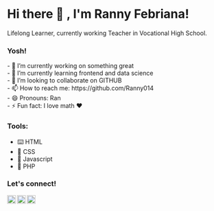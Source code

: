 # <summary><strong>Hi there :wave: , I'm Ranny Febriana!</strong></summary>
Lifelong Learner, currently working Teacher in Vocational High School.

### <summary><strong>Yosh!</strong></summary>
<p>
<!--     - :keyboard: I’m currently learning Data Analytics. </br>
    - :speech_balloon: Ask me about anything.</br>
    - :mailbox: How to reach me: <a href="mailto:youremail@gmail.com">Email me!</a>  </br>
    - :cloud: Pronouns: She/Her. </br>
    - :game_die: Drawing and writing are part of me. </br> -->
- 🔭 I’m currently working on something great <br/>
- 🌱 I’m currently learning frontend and data science <br/>
- 👯 I’m looking to collaborate on GITHUB <br/>
- 📫 How to reach me: https://github.com/Ranny014 <br/>
- 😄 Pronouns: Ran <br/>
- ⚡ Fun fact: I love math ❤ <br/>
<p>


### <summary><strong>Tools:</strong></summary>
  <ul>
    <li> ⌨️ HTML</li>
    <li> 🌳 CSS</li>
    <li> 🐛 Javascript</li>
    <li> 🎲 PHP</li>
  </ul> 
 
### <summary><strong>Let's connect!</strong></summary>
<a href="https://www.linkedin.com/in/ranny-febriana-076321117/">
  <img align="left" alt="Goo's Twitter" width="20px" src="https://simpleicons.now.sh/linkedin/495f7e" />
</a>
<a hreF="https://www.instagram.com/ranny_f02/">
  <img align="left" alt="Goo's Instagram" width="20px" src="https://simpleicons.now.sh/instagram/495f7e" />
</a>
<a href="https://www.youtube.com/channel/UCJwkzUm8_AjHptEL8QTEcEg">
  <img align="left" alt="Goo's Blog" width="20px" src="https://simpleicons.now.sh/youtube/495f7e" />
</a>
